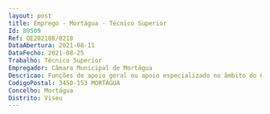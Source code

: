 ```yaml
--- 
layout: post
title: Emprego - Mortágua - Técnico Superior
Id: 89509
Ref: OE202108/0218
DataAbertura: 2021-08-11
DataFecho: 2021-08-25
Trabalho: Técnico Superior
Empregador: Câmara Municipal de Mortágua
Descricao: Funções de apoio geral ou apoio especializado no âmbito do Gabinete de Assessorias Técnicas  sector do  SIG, com diversos graus de complexidade, com autonomia e responsabilidade técnica e supervisão superior, devidamente enquadradas nas respetivas qualificações e competências. São funções especialmente atribuídas ao posto de trabalho o desenvolvimento de funções consultivas, de estudo, planeamento, programação, avaliação e aplicação de natureza técnica ou cientifica, que fundamentam e preparam a decisão   Colaboração na elaboração, gestão, revisão e alteração de planos municipais de ordenamento do território  Elaboração de Estudos de caraterização territorial, nomeadamente nos domínios da socio demografia, do urbanismo em geral e do Planeamento, ou outros na sua área de atividade, de interesse municipal, assegurando a sua articulação na temática do SIG e da Cartografia.
CodigoPostal: 3450-153 MORTÁGUA
Concelho: Mortágua
Distrito: Viseu
--- 
```

